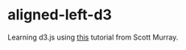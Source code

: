# aligned-left-d3
Learning d3.js using [this](http://alignedleft.com/tutorials/d3/) tutorial from Scott Murray.
